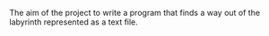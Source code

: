 The aim of the project to write a program that finds a way out of the labyrinth represented as a text file.
